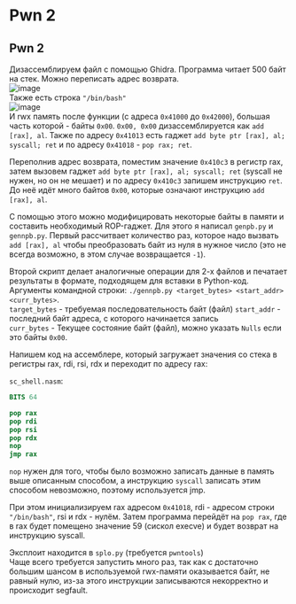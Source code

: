 # Pwn 2

## Pwn 2

Дизассемблируем файл с помощью Ghidra. Программа читает 500 байт на стек. Можно переписать адрес возврата.  
![image](https://github.com/maximxlss/nto-2024-xls-team/assets/91249047/ba6292fd-b10e-434c-aeba-5fe93ccf37b3)  
Также есть строка `"/bin/bash"`  
![image](https://github.com/maximxlss/nto-2024-xls-team/assets/91249047/ba89f41d-153c-423b-b065-58a2ef599b49)  
И rwx память после функции (с адреса `0x41000` до `0x42000`), большая часть которой - байты `0x00`.
`0x00, 0x00` дизассемблируется как `add [rax], al`. Также по адресу `0x41013` есть гаджет `add byte ptr [rax], al; syscall; ret` и по адресу `0x41018` - `pop rax; ret`.

Переполнив адрес возврата, поместим значение `0x410c3` в регистр rax, затем вызовем гаджет `add byte ptr [rax], al; syscall; ret` (syscall не нужен, но он не мешает) и по адресу `0x410c3` запишем инструкцию `ret`. До неё идёт много байтов `0x00`, которые означают инструкцию `add [rax], al`.

С помощью этого можно модифицировать некоторые байты в памяти и составить необходимый ROP-гаджет. Для этого я написал `genpb.py` и `gennpb.py`. Первый рассчитвает количество раз, которое надо вызвать `add [rax], al` чтобы преобразовать байт из нуля в нужное число (это не всегда возможно, в этом случае возвращается `-1`).

Второй скрипт делает аналогичные операции для 2-х файлов и печатает результаты в формате, подходящем для вставки в Python-код. Аргументы командной строки: `./gennpb.py <target_bytes> <start_addr> <curr_bytes>`.  
`target_bytes` - требуемая последовательность байт (файл) 
`start_addr` - последний байт адреса, с которого начинается запись  
`curr_bytes` - Текущее состояние байт (файл), можно указать `Nulls` если это байты `0x00`.

Напишем код на ассемблере, который загружает значения со стека в регистры rax, rdi, rsi, rdx и переходит по адресу rax:

`sc_shell.nasm`:  
```nasm
BITS 64

pop rax
pop rdi
pop rsi
pop rdx
nop
jmp rax
```

`nop` нужен для того, чтобы было возможно записать данные в память выше описанным способом, а инструкцию `syscall` записать этим способом невозможно, поэтому используется jmp.

При этом инициализируем rax адресом `0x41018`, rdi - адресом строки `"/bin/bash"`, rsi и rdx - нулём. Затем программа перейдёт на `pop rax`, где в rax будет помещено значение 59 (сискол execve) и будет возврат на инструкцию syscall.

Эксплоит находится в `splo.py` (требуется `pwntools`)  
Чаще всего требуется запустить много раз, так как с достаточно большим шансом в используемой rwx-памяти оказывается байт, не равный нулю, из-за этого инструкции записываются некорректно и происходит segfault.
